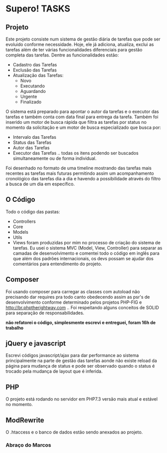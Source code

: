 # Supero! TASKS

## Projeto
Este projeto consiste num sistema de gestão diária de tarefas que pode ser evoluido conforme necessidade. Hoje, ele já adiciona, atualiza, exclui as tarefas além de ter várias funcionalidades diferenciais para gestão completa das tarefas. Dentre as funcionalidades estão:
- Cadastro das Tarefas
- Exclusão das Tarefas
- Atualização das Tarefas:
  - Novo
  - Executando
  - Aguardando
  - Urgente
  - Finalizado

O sistema está preparado para apontar o autor da tarefas e o executor das tarefas e também conta com data final para entrega da tarefa. Também foi inserido um motor de busca rápida que filtra as tarefas por status no momento da solicitação e um motor de busca especializado que busca por:
 - Intervalo das Tarefas
 - Status das Tarefas
 - Autor das Tarefas
 - Executor das Tarefas .. todas os itens podendo ser buscados simultaneamente ou de forma individual.

Foi desenhado no formato de uma timeline mostrando das tarefas mais recentes as tarefas mais futuras permitindo assim um acompanhamento cronológico das tarefas dia a dia e havendo a possibilidade através do filtro a busca de um dia em específico.

## O Código
Todo o código das pastas:
 - Controllers
 - Core
 - Models
 - Utils
 - Views foram produzidas por mim no processo de criação do sistema de tarefas. Eu usei o sistema MVC (Model, View, Controller) para separar as camadas de desenvolvimento e comentei todo o código em inglês para que além dos padrões internacionais, os devs possam se ajudar dos comentários para entendimento do projeto. 

## Composer
Foi usando composer para carregar as classes com autoload não precisando dar requires pra todo canto obedecendo assim as psr's de desenvolvimento conforme determinado pelos projetos PHP-FIG e http://br.phptherightway.com .. Foi respeitando alguns conceitos de SOLID para separação de responsabilidades.

**não refatorei o código, simplesmente escrevi e entreguei, foram 16h de trabalho**

## jQuery e javascript
Escrevi códigos javascript/ajax para dar performance ao sistema principalmente na parte de gestão das tarefas aonde não existe reload da página para mudança de status e pode ser observado quando o status é trocado pela mudança de layout que é inferida.

## PHP
O projeto está rodando no servidor em PHP7.3 versão mais atual e estável no momento.

## ModRewrite
O .htaccess e o banco de dados estão sendo anexados ao projeto.

### Abraço do Marcos